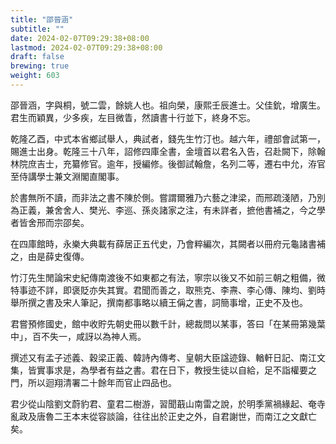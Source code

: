 ```yaml
---
title: "邵晉涵"
subtitle: ""
date: 2024-02-07T09:29:38+08:00
lastmod: 2024-02-07T09:29:38+08:00
draft: false
brewing: true
weight: 603
---
```



邵晉涵，字與桐，號二雲，餘姚人也。祖向榮，康熙壬辰進士。父佳鈗，增廣生。君生而穎異，少多疾，左目微眚，然讀書十行並下，終身不忘。

乾隆乙酉，中式本省鄉試舉人，典試者，錢先生竹汀也。越六年，禮部會試第一，賜進士出身。乾隆三十八年，詔修四庫全書，金壇首以君名入告，召赴闕下，除翰林院庶吉士，充纂修官。逾年，授編修。後御試翰詹，名列二等，遷右中允，洊官至侍講學士兼文淵閣直閣事。

於書無所不讀，而非法之書不陳於側。嘗謂爾雅乃六藝之津梁，而邢疏淺陋，乃別為正義，兼舍舍人、樊光、李巡、孫炎諸家之注，有未詳者，摭他書補之，今之學者皆舍邢而宗邵矣。

在四庫館時，永樂大典載有薛居正五代史，乃會粹編次，其闕者以冊府元龜諸書補之，由是薛史復傳。

竹汀先生閒論宋史紀傳南渡後不如東都之有法，寧宗以後又不如前三朝之粗備，微特事迹不詳，即褒貶亦失其實。君聞而善之，取熊克、李燾、李心傳、陳均、劉時舉所撰之書及宋人筆記，撰南都事略以續王偁之書，詞簡事增，正史不及也。

君嘗預修國史，館中收貯先朝史冊以數千計，總裁問以某事，答曰「在某冊第幾葉中」，百不失一，咸訝以為神人焉。

撰述又有孟子述義、穀梁正義、韓詩內傳考、皇朝大臣諡迹錄、輶軒日記、南江文集，皆實事求是，為學者有益之書。君在日下，教授生徒以自給，足不詣權要之門，所以迴翔清署二十餘年而官止四品也。

君少從山陰劉文蔚豹君、童君二樹游，習聞蕺山南雷之說，於明季黨禍緣起、奄寺亂政及唐魯二王本末從容談論，往往出於正史之外，自君謝世，而南江之文獻亡矣。